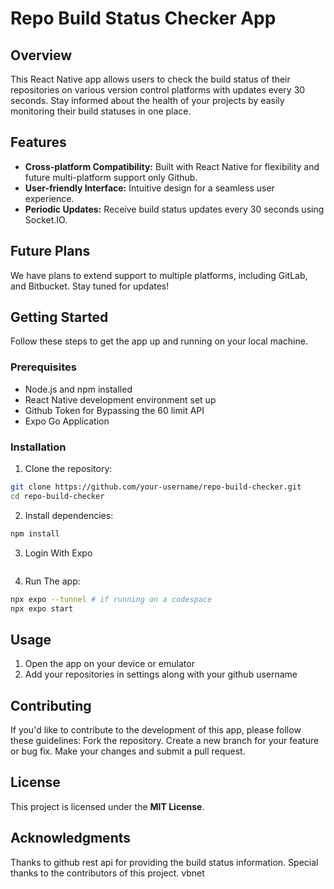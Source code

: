 # Repo Build Status Checker App

## Overview

This React Native app allows users to check the build status of their repositories on various version control platforms with updates every 30 seconds. Stay informed about the health of your projects by easily monitoring their build statuses in one place.

## Features

- **Cross-platform Compatibility:** Built with React Native for flexibility and future multi-platform support only Github.
- **User-friendly Interface:** Intuitive design for a seamless user experience.
- **Periodic Updates:** Receive build status updates every 30 seconds using Socket.IO.
  
## Future Plans

We have plans to extend support to multiple platforms, including GitLab, and Bitbucket. Stay tuned for updates!

## Getting Started

Follow these steps to get the app up and running on your local machine.

### Prerequisites

- Node.js and npm installed
- React Native development environment set up
- Github Token for Bypassing the 60 limit API
- Expo Go Application

### Installation

1. Clone the repository:

```bash
git clone https://github.com/your-username/repo-build-checker.git
cd repo-build-checker
```

2. Install dependencies:

```bash
npm install
```

3. Login With Expo

```basht

```

4. Run The app:

```bash
npx expo --tunnel # if running on a codespace
npx expo start
```

## Usage

1. Open the app on your device or emulator
1. Add your repositories in settings along with your github username

## Contributing

If you'd like to contribute to the development of this app, please follow these guidelines:
Fork the repository.
Create a new branch for your feature or bug fix.
Make your changes and submit a pull request.

## License

This project is licensed under the **MIT License**.

## Acknowledgments

Thanks to github rest api for providing the build status information.
Special thanks to the contributors of this project.
vbnet
